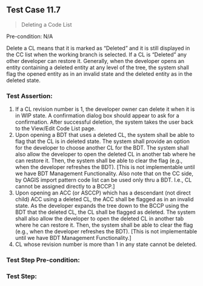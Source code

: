 ## Test Case 11.7

> Deleting a Code List

Pre-condition: N/A

Delete a CL means that it is marked as “Deleted” and it is still displayed in the CC list when the working branch is selected. If a CL is “Deleted” any other developer can restore it. Generally, when the developer opens an entity containing a deleted entity at any level of the tree, the system shall flag the opened entity as in an invalid state and the deleted entity as in the deleted state.

### Test Assertion:

1. If a CL revision number is 1, the developer owner can delete it when it is in WIP state. A confirmation dialog box should appear to ask for a confirmation.  After successful deletion, the system takes the user back to the View/Edit Code List page.
2. Upon opening a BDT that uses a deleted CL, the system shall be able to flag that the CL is in deleted state. The system shall provide an option for the developer to choose another CL for the BDT. The system shall also allow the developer to open the deleted CL in another tab where he can restore it. Then, the system shall be able to clear the flag (e.g., when the developer refreshes the BDT). [This is not implementable until we have BDT Management Functionality. Also note that on the CC side, by OAGIS import pattern code list can be used only thru a BDT. I.e., CL cannot be assigned directly to a BCCP.]
3. Upon opening an ACC (or ASCCP) which has a descendant (not direct child) ACC using a deleted CL, the ACC shall be flagged as in an invalid state. As the developer expands the tree down to the BCCP using the BDT that the deleted CL, the CL shall be flagged as deleted. The system shall also allow the developer to open the deleted CL in another tab where he can restore it. Then, the system shall be able to clear the flag (e.g., when the developer refreshes the BDT). [This is not implementable until we have BDT Management Functionality.]
4. CL whose revision number is more than 1 in any state cannot be deleted.

### Test Step Pre-condition:



### Test Step: